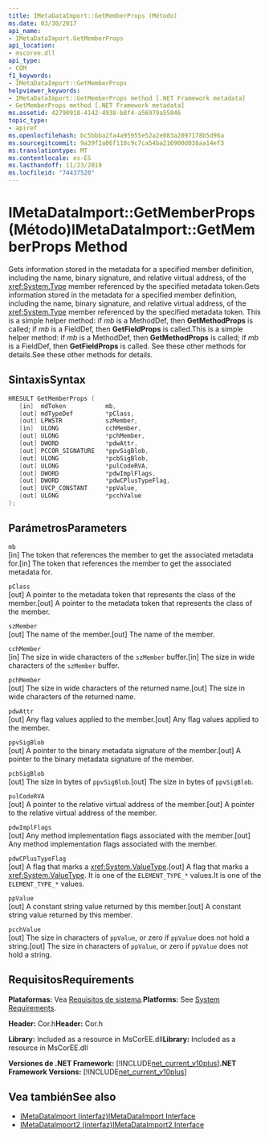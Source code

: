```yaml
---
title: IMetaDataImport::GetMemberProps (Método)
ms.date: 03/30/2017
api_name:
- IMetaDataImport.GetMemberProps
api_location:
- mscoree.dll
api_type:
- COM
f1_keywords:
- IMetaDataImport::GetMemberProps
helpviewer_keywords:
- IMetaDataImport::GetMemberProps method [.NET Framework metadata]
- GetMemberProps method [.NET Framework metadata]
ms.assetid: 42790918-4142-4938-b8f4-a56979a55846
topic_type:
- apiref
ms.openlocfilehash: bc5bbba2fa4a95955e52a2e083a2097178b5d96a
ms.sourcegitcommit: 9a39f2a06f110c9c7ca54ba216900d038aa14ef3
ms.translationtype: MT
ms.contentlocale: es-ES
ms.lasthandoff: 11/23/2019
ms.locfileid: "74437520"
---
```

# <a name="imetadataimportgetmemberprops-method"></a><span data-ttu-id="6e7d1-102">IMetaDataImport::GetMemberProps (Método)</span><span class="sxs-lookup"><span data-stu-id="6e7d1-102">IMetaDataImport::GetMemberProps Method</span></span>
<span data-ttu-id="6e7d1-103">Gets information stored in the metadata for a specified member definition, including the name, binary signature, and relative virtual address, of the <xref:System.Type> member referenced by the specified metadata token.</span><span class="sxs-lookup"><span data-stu-id="6e7d1-103">Gets information stored in the metadata for a specified member definition, including the name, binary signature, and relative virtual address, of the <xref:System.Type> member referenced by the specified metadata token.</span></span> <span data-ttu-id="6e7d1-104">This is a simple helper method: if *mb* is a MethodDef, then **GetMethodProps** is called; if *mb* is a FieldDef, then **GetFieldProps** is called.</span><span class="sxs-lookup"><span data-stu-id="6e7d1-104">This is a simple helper method: if *mb* is a MethodDef, then **GetMethodProps** is called; if *mb* is a FieldDef, then **GetFieldProps** is called.</span></span> <span data-ttu-id="6e7d1-105">See these other methods for details.</span><span class="sxs-lookup"><span data-stu-id="6e7d1-105">See these other methods for details.</span></span> 
  
## <a name="syntax"></a><span data-ttu-id="6e7d1-106">Sintaxis</span><span class="sxs-lookup"><span data-stu-id="6e7d1-106">Syntax</span></span>  
  
```cpp  
HRESULT GetMemberProps (  
   [in]  mdToken           mb,   
   [out] mdTypeDef         *pClass,  
   [out] LPWSTR            szMember,   
   [in]  ULONG             cchMember,   
   [out] ULONG             *pchMember,   
   [out] DWORD             *pdwAttr,  
   [out] PCCOR_SIGNATURE   *ppvSigBlob,   
   [out] ULONG             *pcbSigBlob,   
   [out] ULONG             *pulCodeRVA,   
   [out] DWORD             *pdwImplFlags,   
   [out] DWORD             *pdwCPlusTypeFlag,   
   [out] UVCP_CONSTANT     *ppValue,  
   [out] ULONG             *pcchValue  
);  
```  
  
## <a name="parameters"></a><span data-ttu-id="6e7d1-107">Parámetros</span><span class="sxs-lookup"><span data-stu-id="6e7d1-107">Parameters</span></span>  
 `mb`  
 <span data-ttu-id="6e7d1-108">[in] The token that references the member to get the associated metadata for.</span><span class="sxs-lookup"><span data-stu-id="6e7d1-108">[in] The token that references the member to get the associated metadata for.</span></span>  
  
 `pClass`  
 <span data-ttu-id="6e7d1-109">[out] A pointer to the metadata token that represents the class of the member.</span><span class="sxs-lookup"><span data-stu-id="6e7d1-109">[out] A pointer to the metadata token that represents the class of the member.</span></span>  
  
 `szMember`  
 <span data-ttu-id="6e7d1-110">[out] The name of the member.</span><span class="sxs-lookup"><span data-stu-id="6e7d1-110">[out] The name of the member.</span></span>  
  
 `cchMember`  
 <span data-ttu-id="6e7d1-111">[in] The size in wide characters of the `szMember` buffer.</span><span class="sxs-lookup"><span data-stu-id="6e7d1-111">[in] The size in wide characters of the `szMember` buffer.</span></span>  
  
 `pchMember`  
 <span data-ttu-id="6e7d1-112">[out] The size in wide characters of the returned name.</span><span class="sxs-lookup"><span data-stu-id="6e7d1-112">[out] The size in wide characters of the returned name.</span></span>  
  
 `pdwAttr`  
 <span data-ttu-id="6e7d1-113">[out] Any flag values applied to the member.</span><span class="sxs-lookup"><span data-stu-id="6e7d1-113">[out] Any flag values applied to the member.</span></span>  
  
 `ppvSigBlob`  
 <span data-ttu-id="6e7d1-114">[out] A pointer to the binary metadata signature of the member.</span><span class="sxs-lookup"><span data-stu-id="6e7d1-114">[out] A pointer to the binary metadata signature of the member.</span></span>  
  
 `pcbSigBlob`  
 <span data-ttu-id="6e7d1-115">[out] The size in bytes of `ppvSigBlob`.</span><span class="sxs-lookup"><span data-stu-id="6e7d1-115">[out] The size in bytes of `ppvSigBlob`.</span></span>  
  
 `pulCodeRVA`  
 <span data-ttu-id="6e7d1-116">[out] A pointer to the relative virtual address of the member.</span><span class="sxs-lookup"><span data-stu-id="6e7d1-116">[out] A pointer to the relative virtual address of the member.</span></span>  
  
 `pdwImplFlags`  
 <span data-ttu-id="6e7d1-117">[out] Any method implementation flags associated with the member.</span><span class="sxs-lookup"><span data-stu-id="6e7d1-117">[out] Any method implementation flags associated with the member.</span></span>  
  
 `pdwCPlusTypeFlag`  
 <span data-ttu-id="6e7d1-118">[out] A flag that marks a <xref:System.ValueType>.</span><span class="sxs-lookup"><span data-stu-id="6e7d1-118">[out] A flag that marks a <xref:System.ValueType>.</span></span> <span data-ttu-id="6e7d1-119">It is one of the `ELEMENT_TYPE_*` values.</span><span class="sxs-lookup"><span data-stu-id="6e7d1-119">It is one of the `ELEMENT_TYPE_*` values.</span></span>
  
 `ppValue`  
 <span data-ttu-id="6e7d1-120">[out] A constant string value returned by this member.</span><span class="sxs-lookup"><span data-stu-id="6e7d1-120">[out] A constant string value returned by this member.</span></span>  
  
 `pcchValue`  
 <span data-ttu-id="6e7d1-121">[out] The size in characters of `ppValue`, or zero if `ppValue` does not hold a string.</span><span class="sxs-lookup"><span data-stu-id="6e7d1-121">[out] The size in characters of `ppValue`, or zero if `ppValue` does not hold a string.</span></span>  
  
## <a name="requirements"></a><span data-ttu-id="6e7d1-122">Requisitos</span><span class="sxs-lookup"><span data-stu-id="6e7d1-122">Requirements</span></span>  
 <span data-ttu-id="6e7d1-123">**Plataformas:** Vea [Requisitos de sistema](../../../../docs/framework/get-started/system-requirements.md).</span><span class="sxs-lookup"><span data-stu-id="6e7d1-123">**Platforms:** See [System Requirements](../../../../docs/framework/get-started/system-requirements.md).</span></span>  
  
 <span data-ttu-id="6e7d1-124">**Header:** Cor.h</span><span class="sxs-lookup"><span data-stu-id="6e7d1-124">**Header:** Cor.h</span></span>  
  
 <span data-ttu-id="6e7d1-125">**Library:** Included as a resource in MsCorEE.dll</span><span class="sxs-lookup"><span data-stu-id="6e7d1-125">**Library:** Included as a resource in MsCorEE.dll</span></span>  
  
 <span data-ttu-id="6e7d1-126">**Versiones de .NET Framework:** [!INCLUDE[net_current_v10plus](../../../../includes/net-current-v10plus-md.md)]</span><span class="sxs-lookup"><span data-stu-id="6e7d1-126">**.NET Framework Versions:** [!INCLUDE[net_current_v10plus](../../../../includes/net-current-v10plus-md.md)]</span></span>  
  
## <a name="see-also"></a><span data-ttu-id="6e7d1-127">Vea también</span><span class="sxs-lookup"><span data-stu-id="6e7d1-127">See also</span></span>

- [<span data-ttu-id="6e7d1-128">IMetaDataImport (interfaz)</span><span class="sxs-lookup"><span data-stu-id="6e7d1-128">IMetaDataImport Interface</span></span>](../../../../docs/framework/unmanaged-api/metadata/imetadataimport-interface.md)
- [<span data-ttu-id="6e7d1-129">IMetaDataImport2 (interfaz)</span><span class="sxs-lookup"><span data-stu-id="6e7d1-129">IMetaDataImport2 Interface</span></span>](../../../../docs/framework/unmanaged-api/metadata/imetadataimport2-interface.md)
